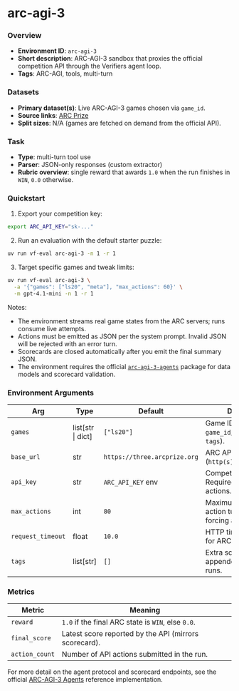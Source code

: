 # arc-agi-3

### Overview

- **Environment ID**: `arc-agi-3`
- **Short description**: ARC-AGI-3 sandbox that proxies the official competition API through the Verifiers agent loop.
- **Tags**: ARC-AGI, tools, multi-turn

### Datasets

- **Primary dataset(s)**: Live ARC-AGI-3 games chosen via `game_id`.
- **Source links**: [ARC Prize](https://three.arcprize.org/)
- **Split sizes**: N/A (games are fetched on demand from the official API).

### Task

- **Type**: multi-turn tool use
- **Parser**: JSON-only responses (custom extractor)
- **Rubric overview**: single reward that awards `1.0` when the run finishes in `WIN`, `0.0` otherwise.

### Quickstart

1. Export your competition key:

```bash
export ARC_API_KEY="sk-..."
```

2. Run an evaluation with the default starter puzzle:

```bash
uv run vf-eval arc-agi-3 -n 1 -r 1
```

3. Target specific games and tweak limits:

```bash
uv run vf-eval arc-agi-3 \
  -a '{"games": ["ls20", "meta"], "max_actions": 60}' \
  -m gpt-4.1-mini -n 1 -r 1
```

Notes:

- The environment streams real game states from the ARC servers; runs consume live attempts.
- Actions must be emitted as JSON per the system prompt. Invalid JSON will be rejected with an error turn.
- Scorecards are closed automatically after you emit the final summary JSON.
- The environment requires the official [`arc-agi-3-agents`](https://github.com/arcprize/ARC-AGI-3-Agents) package for data models and scorecard validation.

### Environment Arguments

| Arg              | Type                      | Default                  | Description |
| ---------------- | ------------------------- | ------------------------ | ----------- |
| `games`          | list[str \| dict]         | `["ls20"]`              | Game IDs (or dicts with `game_id`, optional `prompt`, `tags`). |
| `base_url`       | str                       | `https://three.arcprize.org`       | ARC API root (`http(s)://host[:port]`). |
| `api_key`        | str                       | `ARC_API_KEY` env        | Competition API token. Required to issue actions. |
| `max_actions`    | int                       | `80`                     | Maximum number of action turns before forcing a summary. |
| `request_timeout`| float                     | `10.0`                   | HTTP timeout (seconds) for ARC API calls. |
| `tags`           | list[str]                 | `[]`                     | Extra scorecard tags appended when opening runs. |

### Metrics

| Metric        | Meaning |
| ------------- | ------- |
| `reward`      | `1.0` if the final ARC state is `WIN`, else `0.0`. |
| `final_score` | Latest score reported by the API (mirrors scorecard). |
| `action_count`| Number of API actions submitted in the run. |

For more detail on the agent protocol and scorecard endpoints, see the official [ARC-AGI-3 Agents](https://github.com/arcprize/ARC-AGI-3-Agents) reference implementation.

